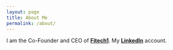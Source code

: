 ```yaml
---
layout: page
title: About Me
permalink: /about/
---
```

I am the Co-Founder and CEO of **[Fitech1](https://fitech1.com/)**. 
My **[LinkedIn](https://www.linkedin.com/in/mohammad-talaei-mt)** account.
